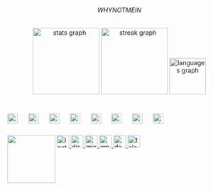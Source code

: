 <h6 align="center">WHYNOTMEIN</h6>

###

<div align="center">
  <img src="https://github-readme-stats.vercel.app/api?username=JaineeraSuhas&hide_title=false&hide_rank=false&show_icons=true&include_all_commits=true&count_private=true&disable_animations=false&theme=dracula&locale=en&hide_border=false" height="150" alt="stats graph"  />
  <img src="https://streak-stats.demolab.com?user=JaineeraSuhas&locale=en&mode=daily&theme=dracula&hide_border=false&border_radius=5" height="150" alt="streak graph"  />
  <img src="https://github-readme-stats.vercel.app/api/top-langs?username=JaineeraSuhas&locale=en&hide_title=false&layout=compact&card_width=320&langs_count=11&theme=github_dark&hide_border=false" height="82" alt="languages graph"  />
</div>

###

<br clear="both">

<div align="left">
  <img src="https://cdn.jsdelivr.net/gh/devicons/devicon/icons/html5/html5-plain.svg" height="23" alt="html5 logo"  />
  <img width="16" />
  <img src="https://cdn.jsdelivr.net/gh/devicons/devicon/icons/python/python-original.svg" height="23" alt="python logo"  />
  <img width="16" />
  <img src="https://cdn.jsdelivr.net/gh/devicons/devicon/icons/canva/canva-original.svg" height="23" alt="canva logo"  />
  <img width="16" />
  <img src="https://cdn.jsdelivr.net/gh/devicons/devicon/icons/cplusplus/cplusplus-plain.svg" height="23" alt="cplusplus logo"  />
  <img width="16" />
  <img src="https://cdn.jsdelivr.net/gh/devicons/devicon/icons/github/github-original.svg" height="23" alt="github logo"  />
  <img width="16" />
  <img src="https://cdn.jsdelivr.net/gh/devicons/devicon/icons/google/google-original.svg" height="23" alt="google logo"  />
  <img width="16" />
  <img src="https://cdn.jsdelivr.net/gh/devicons/devicon/icons/vscode/vscode-plain.svg" height="23" alt="vscode logo"  />
  <img width="16" />
  <img src="https://cdn.jsdelivr.net/gh/devicons/devicon/icons/aftereffects/aftereffects-original.svg" height="23" alt="aftereffects logo"  />
</div>

###

<img align="left" height="108" src="https://media4.giphy.com/media/v1.Y2lkPTc5MGI3NjExOGtwY3IwdG1qZ2hpNmpmbmQ4NzZvMDB3OW1wZDh1dHk1dDM1OWcycyZlcD12MV9pbnRlcm5hbF9naWZfYnlfaWQmY3Q9Zw/O5CxyX0bT7y0xYC4RY/giphy.webp"  />

###

<div align="left">
  <a href="https://instagram.com/suhas.jaineera/" target="_blank">
    <img src="https://img.shields.io/static/v1?message=Instagram&logo=instagram&label=&color=E4405F&logoColor=black&labelColor=&style=for-the-badge" height="28" alt="instagram logo"  />
  </a>
  <a href="https://discord.com/users/853997715939262494/" target="_blank">
    <img src="https://img.shields.io/static/v1?message=Discord&logo=discord&label=&color=7289DA&logoColor=black&labelColor=&style=for-the-badge" height="28" alt="discord logo"  />
  </a>
  <a href="mailto:suhasjaineera@gmail.com" target="_blank">
    <img src="https://img.shields.io/static/v1?message=Outlook&logo=microsoft-outlook&label=&color=0078D4&logoColor=black&labelColor=&style=for-the-badge" height="28" alt="microsoft-outlook logo"  />
  </a>
  <a href="mailto:suhasjaineera@gmail.com" target="_blank">
    <img src="https://img.shields.io/static/v1?message=Gmail&logo=gmail&label=&color=D14836&logoColor=black&labelColor=&style=for-the-badge" height="28" alt="gmail logo"  />
  </a>
  <a href="https://dev.to/suhas_jaineera_1f3bdbd0d4" target="_blank">
    <img src="https://img.shields.io/static/v1?message=dev.to&logo=dev.to&label=&color=0A0A0A&logoColor=pink&labelColor=&style=for-the-badge" height="28" alt="devto logo"  />
  </a>
  <a href="https://web.telegram.org/k/" target="_blank">
    <img src="https://img.shields.io/static/v1?message=Telegram&logo=telegram&label=&color=2CA5E0&logoColor=white&labelColor=&style=for-the-badge" height="28" alt="telegram logo"  />
  </a>
</div>

###

<br clear="both">




###
